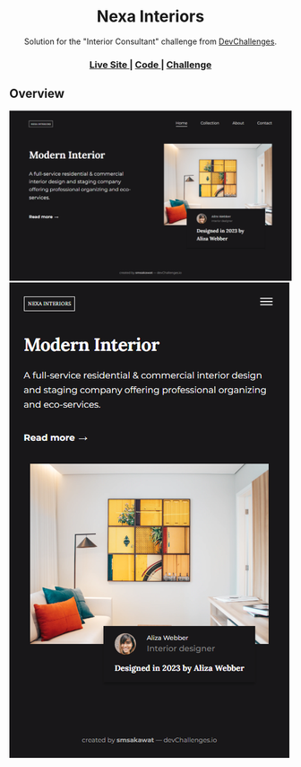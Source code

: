 <h1 align="center">Nexa Interiors</h1>

<div align="center">
   Solution for the "Interior Consultant" challenge from <a href="https://devchallenges.io/challenges/Jymh2b2FyebRTUljkNcb" target="_blank">DevChallenges</a>.
</div>

<div align="center">
  <h3>
    <a href="https://nexa-interiors.netlify.app/">
      Live Site
    </a>
    <span> | </span>
    <a href="https://github.com/smsakawat/designs/tree/main/nexa-interiors">
      Code
    </a>
    <span> | </span>
    <a href="https://devchallenges.io/challenges/Jymh2b2FyebRTUljkNcb">
      Challenge
    </a>
  </h3>
</div>

## Overview

![screenshot](./assets/ss-desk.png)
![screenshot](./assets/ss-mob.png)
